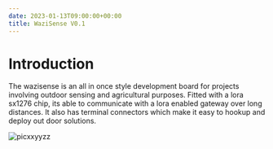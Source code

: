 ```yaml
---
date: 2023-01-13T09:00:00+00:00
title: WaziSense V0.1
---
```


# Introduction
The wazisense is an all in once style development board for projects involving outdoor sensing and agricultural purposes. Fitted with a lora sx1276 chip, its able to communicate with a lora enabled gateway over long distances. It also has terminal connectors which make it easy to hookup and deploy out door solutions.

![picxxyyzz](img/pic1.png)
